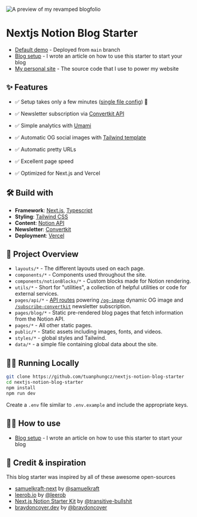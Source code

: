 ![A preview of my revamped blogfolio](https://nextjs-notion-blog-starter.vercel.app/preview/1.jpg)

# Nextjs Notion Blog Starter
- [Default demo](https://nextjs-notion-blog-starter.vercel.app/) - Deployed from `main` branch
- [Blog setup](https://nextjs-notion-blog-starter.vercel.app/blog/deploy-your-notion-blog-powered-by-nextjs-and-tailwind) - I wrote an article on how to use this starter to start your blog
- [My personal site](https://phung.io) - The source code that I use to power my website


## ✨ Features
- ✅ Setup takes only a few minutes ([single file config](https://github.com/tuanphungcz/nextjs-notion-blog-starter/blob/main/data/siteData.ts)) 💪
- ✅ Newsletter subscription via [Convertkit API](https://github.com/tuanphungcz/nextjs-notion-blog-starter/blob/main/pages/api/subscribe-convertkit.tsx) 
- ✅ Simple analytics with [Umami](https://github.com/umami-software/umami)

- ✅ Automatic OG social images with [Tailwind template](https://github.com/tuanphungcz/nextjs-notion-blog-starter/blob/main/components/OgTemplate.tsx)
- ✅ Automatic pretty URLs
- ✅ Excellent page speed
- ✅ Optimized for Next.js and Vercel
## 🛠 Build with

- **Framework**: [Next.js](https://nextjs.org/), [Typescript](https://www.typescriptlang.org/)
- **Styling**: [Tailwind CSS](https://tailwindcss.com/)
- **Content**: [Notion API](https://developers.notion.com)
- **Newsletter**: [Convertkit](https://convertkit.com/)
- **Deployment**: [Vercel](https://vercel.com)

## 📕 Project Overview

- `layouts/*` - The different layouts used on each page.
- `components/*` - Components used throughout the site.
- `components/notionBlocks/*` - Custom blocks made for Notion rendering.
- `utils/*` - Short for "utilities", a collection of helpful utilities or code for external services.
- `pages/api/*` - [API routes](https://nextjs.org/docs/api-routes/introduction) powering [`/og-image`](https://github.com/neg4n/next-api-og-image) dynamic OG image and [`/subscribe-convertkit`](https://github.com/tuanphungcz/nextjs-notion-blog-starter/blob/main/pages/api/subscribe-convertkit.tsx) newsletter subscription.
- `pages/blog/*` - Static pre-rendered blog pages that fetch information from the Notion API.
- `pages/*` - All other static pages.
- `public/*` - Static assets including images, fonts, and videos.
- `styles/*` - global styles and Tailwind.
- `data/*` - a simple file containing global data about the site.

## 🏃‍♂️ Running Locally

```bash
git clone https://github.com/tuanphungcz/nextjs-notion-blog-starter
cd nextjs-notion-blog-starter
npm install
npm run dev
```


Create a `.env` file similar to `.env.example` and include the appropriate keys.




## 💁‍♀️ How to use
- [Blog setup](https://nextjs-notion-blog-starter.vercel.app/blog/deploy-your-notion-blog-powered-by-nextjs-and-tailwind) - I wrote an article on how to use this starter to start your blog



## 📝 Credit & inspiration 
This blog starter was inspired by all of these awesome open-sources

- [samuelkraft-next](https://github.com/samuelkraft/samuelkraft-next) by [@samuelkraft](https://github.com/samuelkraft)
- [leerob.io](https://github.com/leerob/leerob.io) by [@leerob](https://github.com/leerob)
- [Next.js Notion Starter Kit](https://github.com/transitive-bullshit/nextjs-notion-starter-kit) by [@transitive-bullshit](https://github.com/transitive-bullshit)
- [braydoncoyer.dev](https://github.com/braydoncoyer/braydoncoyer.dev) by [@braydoncoyer](https://github.com/braydoncoyer/braydoncoyer)

